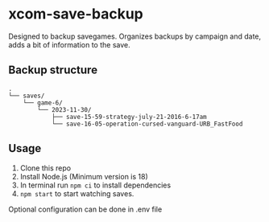# xcom-save-backup

Designed to backup savegames. Organizes backups by campaign and date, adds a bit of information to the save.

## Backup structure

    .
    └── saves/
        └── game-6/
            └── 2023-11-30/
                ├── save-15-59-strategy-july-21-2016-6-17am
                └── save-16-05-operation-cursed-vanguard-URB_FastFood

## Usage

1. Clone this repo
2. Install Node.js (Minimum version is 18)
3. In terminal run `npm ci` to install dependencies
4. `npm start` to start watching saves.

Optional configuration can be done in .env file
